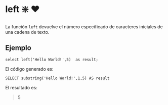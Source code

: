 ﻿---
SidebarGroup: "Funciones de texto"
Autogenerated: true
---

# left ❇️ ❤️ 

La función `left` devuelve el número especificado de caracteres iniciales de una cadena de texto.

## Ejemplo

```
select left('Hello World!',5)  as result;
```

El código generado es:

```
SELECT substring('Hello World!',1,5) AS result
```

El resultado es:

> 5
